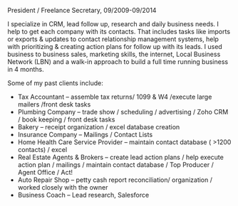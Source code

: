 President / Freelance Secretary, 09/2009-09/2014

I specialize in CRM, lead follow up, research and daily business needs. I help to get each company with its contacts. That includes tasks like imports or exports & updates to contact relationship management systems, help with prioritizing & creating action plans for follow up with its leads. I used business to business sales, marketing skills, the internet, Local Business Network (LBN) and a walk-in approach to build a full time running business in 4 months.

Some of my past clients include:

- Tax Accountant – assemble tax returns/ 1099 & W4 /execute large mailers /front desk tasks
-  Plumbing Company – trade show / scheduling / advertising / Zoho CRM / book keeping / front desk tasks
- Bakery – receipt organization / excel database creation
- Insurance Company – Mailings / Contact Lists
- Home Health Care Service Provider – maintain contact database ( >1200 contacts) / excel
- Real Estate Agents & Brokers – create lead action plans / help execute action plan / mailings / maintain contact database / Top Producer / Agent Office / Act!
- Auto Repair Shop – petty cash report reconciliation/ organization / worked closely with the owner
- Business Coach – Lead research, Salesforce
<!--stackedit_data:
eyJoaXN0b3J5IjpbMjM0MDI4NjIsMTM1OTYwMDQ2Nl19
-->